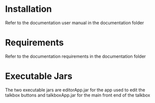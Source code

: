 # Installation

Refer to the documentation user manual in the documentation folder

# Requirements

Refer to the documentation requirements in the documentation folder

# Executable Jars

The two executable jars are editorApp.jar for the app used to edit the talkbox buttons and talkboxApp.jar for the main front end of the talkbox
